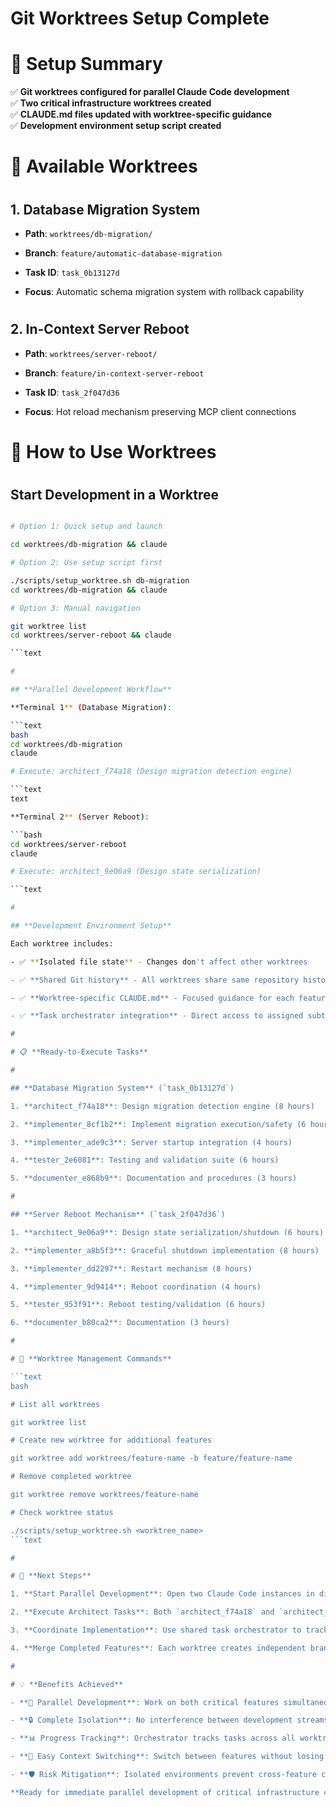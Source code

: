 

# Git Worktrees Setup Complete

#

# 🎯 **Setup Summary**

✅ **Git worktrees configured for parallel Claude Code development**  
✅ **Two critical infrastructure worktrees created**  
✅ **CLAUDE.md files updated with worktree-specific guidance**  
✅ **Development environment setup script created**

#

# 📁 **Available Worktrees**

#

## 1. Database Migration System

- **Path**: `worktrees/db-migration/`

- **Branch**: `feature/automatic-database-migration`

- **Task ID**: `task_0b13127d`

- **Focus**: Automatic schema migration system with rollback capability

#

## 2. In-Context Server Reboot  

- **Path**: `worktrees/server-reboot/`

- **Branch**: `feature/in-context-server-reboot`

- **Task ID**: `task_2f047d36`

- **Focus**: Hot reload mechanism preserving MCP client connections

#

# 🚀 **How to Use Worktrees**

#

## **Start Development in a Worktree**

```bash

# Option 1: Quick setup and launch

cd worktrees/db-migration && claude

# Option 2: Use setup script first

./scripts/setup_worktree.sh db-migration
cd worktrees/db-migration && claude

# Option 3: Manual navigation

git worktree list
cd worktrees/server-reboot && claude

```text

#

## **Parallel Development Workflow**

**Terminal 1** (Database Migration):

```text
bash
cd worktrees/db-migration
claude

# Execute: architect_f74a18 (Design migration detection engine)

```text
text

**Terminal 2** (Server Reboot):

```bash
cd worktrees/server-reboot  
claude

# Execute: architect_9e06a9 (Design state serialization)

```text

#

## **Development Environment Setup**

Each worktree includes:

- ✅ **Isolated file state** - Changes don't affect other worktrees

- ✅ **Shared Git history** - All worktrees share same repository history

- ✅ **Worktree-specific CLAUDE.md** - Focused guidance for each feature

- ✅ **Task orchestrator integration** - Direct access to assigned subtasks

#

# 📋 **Ready-to-Execute Tasks**

#

## **Database Migration System** (`task_0b13127d`)

1. **architect_f74a18**: Design migration detection engine (8 hours)

2. **implementer_8cf1b2**: Implement migration execution/safety (6 hours)

3. **implementer_ade9c3**: Server startup integration (4 hours)  

4. **tester_2e6081**: Testing and validation suite (6 hours)

5. **documenter_e868b9**: Documentation and procedures (3 hours)

#

## **Server Reboot Mechanism** (`task_2f047d36`)

1. **architect_9e06a9**: Design state serialization/shutdown (6 hours)

2. **implementer_a8b5f3**: Graceful shutdown implementation (8 hours)

3. **implementer_dd2297**: Restart mechanism (8 hours)

4. **implementer_9d9414**: Reboot coordination (4 hours)

5. **tester_953f91**: Reboot testing/validation (6 hours)

6. **documenter_b80ca2**: Documentation (3 hours)

#

# 🔧 **Worktree Management Commands**

```text
bash

# List all worktrees

git worktree list

# Create new worktree for additional features

git worktree add worktrees/feature-name -b feature/feature-name

# Remove completed worktree

git worktree remove worktrees/feature-name

# Check worktree status

./scripts/setup_worktree.sh <worktree_name>
```text

#

# 🎯 **Next Steps**

1. **Start Parallel Development**: Open two Claude Code instances in different worktrees

2. **Execute Architect Tasks**: Both `architect_f74a18` and `architect_9e06a9` can run in parallel

3. **Coordinate Implementation**: Use shared task orchestrator to track progress

4. **Merge Completed Features**: Each worktree creates independent branches for merging

#

# 💡 **Benefits Achieved**

- **🚀 Parallel Development**: Work on both critical features simultaneously

- **🔒 Complete Isolation**: No interference between development streams  

- **📊 Progress Tracking**: Orchestrator tracks tasks across all worktrees

- **🔄 Easy Context Switching**: Switch between features without losing state

- **🛡️ Risk Mitigation**: Isolated environments prevent cross-feature conflicts

**Ready for immediate parallel development of critical infrastructure components!**
